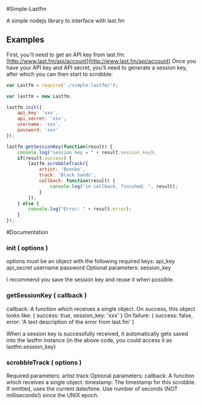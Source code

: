 #Simple-Lastfm

A simple nodejs library to interface with last.fm

## Examples

First, you'll need to get an API key from last.fm: [http://www.last.fm/api/account](http://www.last.fm/api/account)
Once you have your API key and API secret, you'll need to generate a session key, after which you can then start to scrobble:

```js
var Lastfm = require('./simple-lastfm/');

var lastfm = new Lastfm;

lastfm.init({
	api_key: 'xxx',
	api_secret: 'xxx',
	username: 'xxx',
	password: 'xxx'
});

lastfm.getSessionKey(function(result) {
	console.log("session key = " + result.session_key);
	if(result.success) {
		lastfm.scrobbleTrack({
			artist: 'Bonobo',
			track: 'Black Sands',
			callback: function(result) {
				console.log("in callback, finished: ", result);
			}
		});
	} else {
		console.log("Error: " + result.error);
	}
});
```

#Documentation

### init ( options )
options must be an object with the following required keys:
	api_key
	api_secret
	username
	password
Optional parameters:
	session_key

I recommend you save the session key and reuse it when possible.

### getSessionKey ( callback )
callback: A function which receives a single object. On success, this object looks like:
	{
		success: true,
		session_key: 'xxx'
	}
On failure:
	{
		success: false,
		error: 'A text description of the error from last.fm'
	}

When a session key is successfully received, it automatically gets saved into the lastfm instance (in the above code, you could access it as lastfm.session_key)


### scrobbleTrack ( options )
Required parameters:
	artist
	track
Optional parameters:
	callback: A funciton which receives a single object. 
	timestamp: The timestamp for this scrobble. If omitted, uses the current date/time. Use number of seconds (NOT milliseconds!) since the UNIX epoch.

